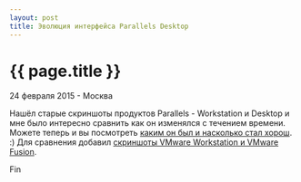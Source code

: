 ```yaml
---
layout: post
title: Эволюция интерфейса Parallels Desktop
---
```


{{ page.title }}
================

<p class="meta">24 февраля 2015 - Москва</p>

Нашёл старые скриншоты продуктов Parallels - Workstation и Desktop и
мне было интересно сравнить как он изменялся с течением времени.
Можете теперь и вы посмотреть
[каким он был и насколько стал хорош](https://fotki.yandex.ru/users/ligurio/album/154640/).
:) Для сравнения добавил [скриншоты VMware Workstation и VMware Fusion](https://fotki.yandex.ru/users/ligurio/album/154639/).

Fin
